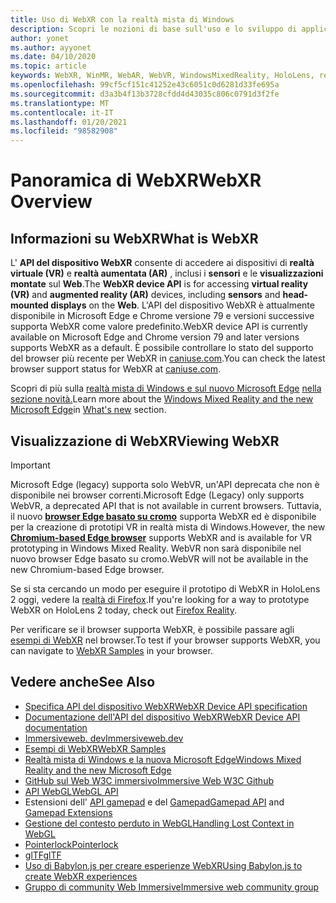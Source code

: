 ```yaml
---
title: Uso di WebXR con la realtà mista di Windows
description: Scopri le nozioni di base sull'uso e lo sviluppo di applicazioni WebXR in esecuzione su cuffie immersive a realtà mista di Windows.
author: yonet
ms.author: ayyonet
ms.date: 04/10/2020
ms.topic: article
keywords: WebXR, WinMR, WebAR, WebVR, WindowsMixedReality, HoloLens, realtà mista di Windows, Web VR, Web XR, Web Mr, Web AR, 360, 360 video, 360 video, 360 foto, 360 foto, 360 contenuto, immersive Web, immersiveweb, IW
ms.openlocfilehash: 99cf5cf151c41252e43c6051c0d6281d33fe695a
ms.sourcegitcommit: d3a3b4f13b3728cfdd4d43035c806c0791d3f2fe
ms.translationtype: MT
ms.contentlocale: it-IT
ms.lasthandoff: 01/20/2021
ms.locfileid: "98582908"
---
```

# <a name="webxr-overview"></a><span data-ttu-id="31883-104">Panoramica di WebXR</span><span class="sxs-lookup"><span data-stu-id="31883-104">WebXR Overview</span></span>

## <a name="what-is-webxr"></a><span data-ttu-id="31883-105">Informazioni su WebXR</span><span class="sxs-lookup"><span data-stu-id="31883-105">What is WebXR</span></span>

<span data-ttu-id="31883-106">L' **API del dispositivo WebXR** consente di accedere ai dispositivi di **realtà virtuale (VR)** e **realtà aumentata (AR)** , inclusi i **sensori** e le **visualizzazioni montate** sul **Web**.</span><span class="sxs-lookup"><span data-stu-id="31883-106">The **WebXR device API** is for accessing **virtual reality (VR)** and **augmented reality (AR)** devices, including **sensors** and **head-mounted displays** on the **Web**.</span></span> <span data-ttu-id="31883-107">L'API del dispositivo WebXR è attualmente disponibile in Microsoft Edge e Chrome versione 79 e versioni successive supporta WebXR come valore predefinito.</span><span class="sxs-lookup"><span data-stu-id="31883-107">WebXR device API is currently available on Microsoft Edge and Chrome version 79 and later versions supports WebXR as a default.</span></span> <span data-ttu-id="31883-108">È possibile controllare lo stato del supporto del browser più recente per WebXR in [caniuse.com](https://caniuse.com/#search=webxr).</span><span class="sxs-lookup"><span data-stu-id="31883-108">You can check the latest browser support status for WebXR at [caniuse.com](https://caniuse.com/#search=webxr).</span></span>

<span data-ttu-id="31883-109">Scopri di più sulla [realtà mista di Windows e sul nuovo Microsoft Edge](/windows/mixed-reality/new-microsoft-edge#introducing-the-new-microsoft-edge) [nella sezione novità.](/windows/mixed-reality/mrtk-porting-guide)</span><span class="sxs-lookup"><span data-stu-id="31883-109">Learn more about the [Windows Mixed Reality and the new Microsoft Edge](/windows/mixed-reality/new-microsoft-edge#introducing-the-new-microsoft-edge)in [What's new](/windows/mixed-reality/mrtk-porting-guide) section.</span></span>

## <a name="viewing-webxr"></a><span data-ttu-id="31883-110">Visualizzazione di WebXR</span><span class="sxs-lookup"><span data-stu-id="31883-110">Viewing WebXR</span></span>

> [!IMPORTANT]
> <span data-ttu-id="31883-111">Microsoft Edge (legacy) supporta solo WebVR, un'API deprecata che non è disponibile nei browser correnti.</span><span class="sxs-lookup"><span data-stu-id="31883-111">Microsoft Edge (Legacy) only supports WebVR, a deprecated API that is not available in current browsers.</span></span> <span data-ttu-id="31883-112">Tuttavia, il nuovo **[browser Edge basato su cromo](../../whats-new/new-microsoft-edge.md)** supporta WebXR ed è disponibile per la creazione di prototipi VR in realtà mista di Windows.</span><span class="sxs-lookup"><span data-stu-id="31883-112">However, the new **[Chromium-based Edge browser](../../whats-new/new-microsoft-edge.md)** supports WebXR and is available for VR prototyping in Windows Mixed Reality.</span></span> <span data-ttu-id="31883-113">WebVR non sarà disponibile nel nuovo browser Edge basato su cromo.</span><span class="sxs-lookup"><span data-stu-id="31883-113">WebVR will not be available in the new Chromium-based Edge browser.</span></span>
> 
> <span data-ttu-id="31883-114">Se si sta cercando un modo per eseguire il prototipo di WebXR in HoloLens 2 oggi, vedere la [realtà di Firefox](https://mixedreality.mozilla.org/firefox-reality/).</span><span class="sxs-lookup"><span data-stu-id="31883-114">If you're looking for a way to prototype WebXR on HoloLens 2 today, check out [Firefox Reality](https://mixedreality.mozilla.org/firefox-reality/).</span></span>

<span data-ttu-id="31883-115">Per verificare se il browser supporta WebXR, è possibile passare agli [esempi di WebXR](https://immersive-web.github.io/webxr-samples/) nel browser.</span><span class="sxs-lookup"><span data-stu-id="31883-115">To test if your browser supports WebXR, you can navigate to [WebXR Samples](https://immersive-web.github.io/webxr-samples/) in your browser.</span></span>

## <a name="see-also"></a><span data-ttu-id="31883-116">Vedere anche</span><span class="sxs-lookup"><span data-stu-id="31883-116">See Also</span></span>

* [<span data-ttu-id="31883-117">Specifica API del dispositivo WebXR</span><span class="sxs-lookup"><span data-stu-id="31883-117">WebXR Device API specification</span></span>](https://immersive-web.github.io/webxr/)
* [<span data-ttu-id="31883-118">Documentazione dell'API del dispositivo WebXR</span><span class="sxs-lookup"><span data-stu-id="31883-118">WebXR Device API documentation</span></span>](https://developer.mozilla.org/en-US/docs/Web/API/WebXR_Device_API)
* [<span data-ttu-id="31883-119">Immersiveweb. dev</span><span class="sxs-lookup"><span data-stu-id="31883-119">Immersiveweb.dev</span></span>](https://immersiveweb.dev/)
* [<span data-ttu-id="31883-120">Esempi di WebXR</span><span class="sxs-lookup"><span data-stu-id="31883-120">WebXR Samples</span></span>](https://immersive-web.github.io/webxr-samples/)
* [<span data-ttu-id="31883-121">Realtà mista di Windows e la nuova Microsoft Edge</span><span class="sxs-lookup"><span data-stu-id="31883-121">Windows Mixed Reality and the new Microsoft Edge</span></span>](/windows/mixed-reality/new-microsoft-edge#introducing-the-new-microsoft-edge)
* [<span data-ttu-id="31883-122">GitHub sul Web W3C immersivo</span><span class="sxs-lookup"><span data-stu-id="31883-122">Immersive Web W3C Github</span></span>](https://github.com/immersive-web)
* <span data-ttu-id="31883-123">[API WebGL](/previous-versions/windows/internet-explorer/ie-developer/dev-guides/bg182648(v=vs.85))</span><span class="sxs-lookup"><span data-stu-id="31883-123">[WebGL API](/previous-versions/windows/internet-explorer/ie-developer/dev-guides/bg182648(v=vs.85))</span></span>
* <span data-ttu-id="31883-124">Estensioni dell' [API gamepad](https://msdn.microsoft.com/library/dn743630(v=vs.85).aspx) e del [Gamepad](https://w3c.github.io/gamepad/extensions.html)</span><span class="sxs-lookup"><span data-stu-id="31883-124">[Gamepad API](https://msdn.microsoft.com/library/dn743630(v=vs.85).aspx) and [Gamepad Extensions](https://w3c.github.io/gamepad/extensions.html)</span></span>
* [<span data-ttu-id="31883-125">Gestione del contesto perduto in WebGL</span><span class="sxs-lookup"><span data-stu-id="31883-125">Handling Lost Context in WebGL</span></span>](https://www.khronos.org/webgl/wiki/HandlingContextLost)
* [<span data-ttu-id="31883-126">Pointerlock</span><span class="sxs-lookup"><span data-stu-id="31883-126">Pointerlock</span></span>](https://www.w3.org/TR/pointerlock/)
* [<span data-ttu-id="31883-127">glTF</span><span class="sxs-lookup"><span data-stu-id="31883-127">glTF</span></span>](https://www.khronos.org/gltf)
* [<span data-ttu-id="31883-128">Uso di Babylon.js per creare esperienze WebXR</span><span class="sxs-lookup"><span data-stu-id="31883-128">Using Babylon.js to create WebXR experiences</span></span>](https://doc.babylonjs.com/how_to/introduction_to_webxr)
* [<span data-ttu-id="31883-129">Gruppo di community Web Immersive</span><span class="sxs-lookup"><span data-stu-id="31883-129">Immersive web community group</span></span>](https://www.w3.org/community/immersive-web/)
